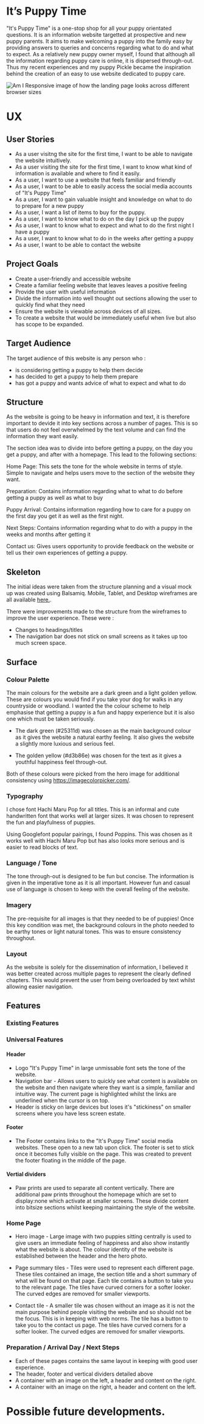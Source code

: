 # It’s Puppy Time

"It's Puppy Time" is a one-stop shop for all your puppy orientated questions. It is an information website targetted at prospective and new puppy parents. It aims to make welcoming a puppy into the family easy by providing answers to queries and concerns regarding what to do and what to expect. As a relatively new puppy owner myself, I found that although all the information regarding puppy care is online, it is dispersed through-out. Thus my recent experiences and my puppy Pickle became the inspiration behind the creation of an easy to use website dedicated to puppy care.

![Am I Responsive image of how the landing page looks across different browser sizes](assets/images/responsivescreens.JPG)

# UX

## User Stories

* As a user visitng the site for the first time, I want to be able to navigate the website intuitively.
* As a user visiting the site for the first time, I want to know what kind of information is available and where to find it easily.
* As a user, I want to use a website that feels familiar and friendly
* As a user, I want to be able to easily access the social media accounts of "It's Puppy Time" 
* As a user, I want to gain valuable insight and knowledge on what to do to prepare for a new puppy
* As a user, I want a list of items to buy for the puppy.
* As a user, I want to know what to do on the day I pick up the puppy
* As a user, I want to know what to expect and what to do the first night I have a puppy
* As a user, I want to know what to do in the weeks after getting a puppy
* As a user, I want to be able to contact the website

## Project Goals

* Create a user-friendly and accessible website
* Create a familiar feeling website that leaves leaves a positive feeling
* Provide the user with useful information
* Divide the information into well thought out sections allowing the user to quickly find what they need
* Ensure the website is viewable across devices of all sizes.
* To create a website that would be immediately useful when live but also has scope to be expanded.

## Target Audience

The target audience of this website is any person who :

* is considering getting a puppy to help them decide
* has decided to get a puppy to help them prepare
* has got a puppy and wants advice of what to expect and what to do

## Structure

As the website is going to be heavy in information and text, it is therefore important to devide it into key sections across a number of pages. This is so that users do not feel overwhelmed by the text volume and can find the information they want easily.

The section idea was to divide into before getting a puppy, on the day you get a puppy, and after with a homepage. This lead to the following sections:

Home Page: This sets the tone for the whole website in terms of style. Simple to navigate and helps users move to the section of the website they want.

Preparation: Contains information regarding what to what to do before getting a puppy as well as what to buy

Puppy Arrival: Contains information regarding how to care for a puppy on the first day you get it as well as the first night.

Next Steps: Contains information regarding what to do with a puppy in the weeks and months after getting it

Contact us: Gives users opportunity to provide feedback on the website or tell us their own experiences of getting a puppy.

## Skeleton

The initial ideas were taken from the structure planning and a visual mock up was created using Balsamiq. Mobile, Tablet, and Desktop wireframes are all available [here.](wireframes/wireframes.pdf).

There were improvements made to the structure from the wireframes to improve the user experience. These were :

- Changes to headings/titles
- The navigation bar does not stick on small screens as it takes up too much screen space.

## Surface

### Colour Palette

The main colours for the website are a dark green and a light golden yellow. These are colours you would find if you take your dog for walks in any countryside or woodland. I wanted the the colour scheme to help emphasise that getting a puppy is a fun and happy experience but it is also one which must be taken seriously.

- The dark green (#25311d) was chosen as the main background colour as it gives the website a natural earthy feeling. It also gives the website a slightly more luxious and serious feel.  

- The golden yellow (#d3b86e) was chosen for the text as it gives a youthful happiness feel through-out. 

Both of these colours were picked from the hero image for additional consistency using https://imagecolorpicker.com/.

### Typography

I chose font Hachi Maru Pop for all titles. This is an informal and cute handwritten font that works well at larger sizes. It was chosen to represent the fun and playfulness of puppies.

Using Googlefont popular pairings, I found Poppins. This was chosen as it works well with Hachi Maru Pop but has also looks more serious and is easier to read blocks of text.

### Language / Tone

The tone through-out is designed to be fun but concise. The information is given in the imperative tone as it is all important. However fun and casual use of language is chosen to keep with the overall feeling of the website. 

### Imagery

The pre-requisite for all images is that they needed to be of puppies! Once this key condition was met, the background colours in the photo needed to be earthy tones or light natural tones. This was to ensure consistency throughout.

### Layout

As the website is solely for the dissemination of information, I believed it was better created across multiple pages to represent the clearly defined chapters. This would prevent the user from being overloaded by text whilst allowing easier navigation.

## Features

### Existing Features

### Universal Features

#### Header

- Logo "It's Puppy Time" in large unmissable font sets the tone of the website.
- Navigation bar - Allows users to quickly see what content is available on the website and then navigate where they want is a simple, familiar and intuitive way. The current page is highlighted whilst the links are underlined when the cursor is on top. 
- Header is sticky on large devices but loses it's "stickiness" on smaller screens where you have less screen estate.

#### Footer

- The Footer contains links to the "It's Puppy Time" social media websites. These open to a new tab upon click. The footer is set to stick once it becomes fully visible on the page. This was created to prevent the footer floating in the middle of the page.

#### Vertial dividers

- Paw prints are used to separate all content vertically. There are additional paw prints throughout the homepage which are set to display:none which activate at smaller screens. These divide content into bitsize sections whilst keeping maintaining the style of the website.

### Home Page

- Hero image - Large image with two puppies sitting centrally is used to give users an immediate feeling of happiness and also show instantly what the website is about. The colour identity of the website is established between the header and the hero photo.

- Page summary tiles - Tiles were used to represent each different page. These tiles contained an image, the section title and a short summary of what will be found on that page. Each tile contains a button to take you to the relevant page. The tiles have curved corners for a softer looker. The curved edges are removed for smaller viewports.

- Contact tile - A smaller tile was chosen without an image as it is not the main purpose behind people visiting the website and so should not be the focus. This is in keeping with web norms. The tile has a button to take you to the contact us page. The tiles have curved corners for a softer looker. The curved edges are removed for smaller viewports.

### Preparation / Arrival Day / Next Steps

- Each of these pages contains the same layout in keeping with good user experience.
- The header, footer and vertical dividers detailed above
- A container with an image on the left, a header and content on the right.
- A container with an image on the right, a header and content on the left.


# Possible future developments.
